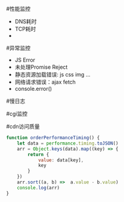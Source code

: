 #性能监控
+ DNS耗时
+ TCP耗时
+ 
#异常监控
+ JS Error
+ 未处理Promise Reject
+ 静态资源加载错误: js css img ...
+ 网络请求错误：ajax fetch
+ console.error()

#慢日志

#cgi监控

#cdn访问质量

``` JavaScript
function orderPerformanceTiming() {
    let data = performance.timing.toJSON()
    arr = Object.keys(data).map((key) => {
        return {
            value: data[key],
            key
        }
    })
    arr.sort((a, b) =>  a.value - b.value)
    console.log(arr)
}
```